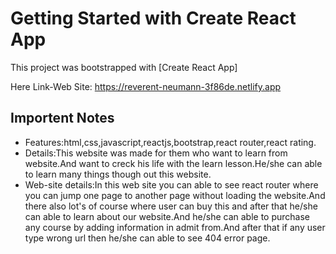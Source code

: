 # Getting Started with Create React App

This project was bootstrapped with [Create React App]

Here Link-Web Site: https://reverent-neumann-3f86de.netlify.app
## Importent Notes
* Features:html,css,javascript,reactjs,bootstrap,react router,react rating.
* Details:This website was made for them who want to learn from website.And want to creck his life with the learn lesson.He/she can able to learn many things though out this website.
* Web-site details:In this web site you can able to see react router where you can jump one page to another page without loading the website.And there also lot's of course where user can buy this and after that he/she can able to learn about our website.And he/she can able to purchase any course by adding information in admit from.And after that if any user type wrong url then he/she can able to see 404 error page.   
